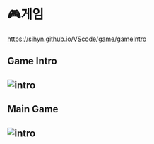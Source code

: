 # 🎮게임
https://sihyn.github.io/VScode/game/gameIntro
<h2>Game Intro<h2>
<img src= "https://user-images.githubusercontent.com/92166889/168725208-46655b04-995c-4433-ab46-bbc71030db6d.png" alt="intro">
<h2>Main Game<h2>
<img src= "https://user-images.githubusercontent.com/92166889/168726240-23a554e5-b513-4748-8702-ea4fcbf8e108.png" alt="intro">
